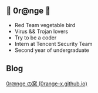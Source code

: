 ## 🍊 0r@nge 🍊
- Red Team vegetable bird
- Virus && Trojan lovers
- Try to be a coder 
- Intern at Tencent Security Team
- Second year of undergraduate 



## Blog

[0r@nge の窝 (0range-x.github.io)](https://0range-x.github.io/)

